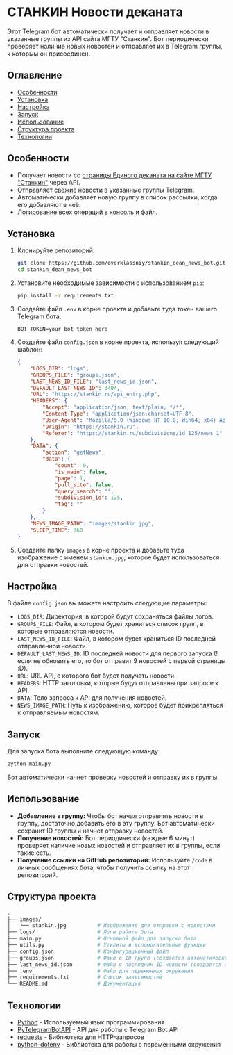# СТАНКИН Новости деканата

Этот Telegram бот автоматически получает и отправляет новости в указанные группы из API сайта МГТУ "Станкин". Бот периодически проверяет наличие новых новостей и отправляет их в Telegram группы, к которым он присоединен.

## Оглавление
- [Особенности](#особенности)
- [Установка](#установка)
- [Настройка](#настройка)
- [Запуск](#запуск)
- [Использование](#использование)
- [Структура проекта](#структура-проекта)
- [Технологии](#технологии)

## Особенности

- Получает новости со [страницы Единого деканата на сайте МГТУ "Станкин"](https://stankin.ru/subdivisions/id_125/news_1) через API.
- Отправляет свежие новости в указанные группы Telegram.
- Автоматически добавляет новую группу в список рассылки, когда его добавляют в неё.
- Логирование всех операций в консоль и файл.

## Установка

1. Клонируйте репозиторий:
    ```bash
    git clone https://github.com/overklassniy/stankin_dean_news_bot.git
    cd stankin_dean_news_bot
    ```

2. Установите необходимые зависимости с использованием `pip`:
    ```bash
    pip install -r requirements.txt
    ```

3. Создайте файл `.env` в корне проекта и добавьте туда токен вашего Telegram бота:
    ```dotenv
    BOT_TOKEN=your_bot_token_here
    ```

4. Создайте файл `config.json` в корне проекта, используя следующий шаблон:

    ```json
    {
        "LOGS_DIR": "logs",
        "GROUPS_FILE": "groups.json",
        "LAST_NEWS_ID_FILE": "last_news_id.json",
        "DEFAULT_LAST_NEWS_ID": 3404,
        "URL": "https://stankin.ru/api_entry.php",
        "HEADERS": {
            "Accept": "application/json, text/plain, */*",
            "Content-Type": "application/json;charset=UTF-8",
            "User-Agent": "Mozilla/5.0 (Windows NT 10.0; Win64; x64) AppleWebKit/537.36 (KHTML, like Gecko) Chrome/128.0.0.0 Safari/537.36",
            "Origin": "https://stankin.ru",
            "Referer": "https://stankin.ru/subdivisions/id_125/news_1"
        },
        "DATA": {
            "action": "getNews",
            "data": {
                "count": 9,
                "is_main": false,
                "page": 1,
                "pull_site": false,
                "query_search": "",
                "subdivision_id": 125,
                "tag": ""
            }
        },
        "NEWS_IMAGE_PATH": "images/stankin.jpg",
        "SLEEP_TIME": 360
    }
    ```

5. Создайте папку `images` в корне проекта и добавьте туда изображение с именем `stankin.jpg`, которое будет использоваться для отправки новостей.

## Настройка

В файле `config.json` вы можете настроить следующие параметры:

- `LOGS_DIR`: Директория, в которой будут сохраняться файлы логов.
- `GROUPS_FILE`: Файл, в котором будет храниться список групп, в которые отправляются новости.
- `LAST_NEWS_ID_FILE`: Файл, в котором будет храниться ID последней отправленной новости.
- `DEFAULT_LAST_NEWS_ID`: ID последней новости для первого запуска (! если не обновить его, то бот отправит 9 новостей с первой страницы :D).
- `URL`: URL API, с которого бот будет получать новости.
- `HEADERS`: HTTP заголовки, которые будут отправлены при запросе к API.
- `DATA`: Тело запроса к API для получения новостей.
- `NEWS_IMAGE_PATH`: Путь к изображению, которое будет прикрепляться к отправляемым новостям.

## Запуск

Для запуска бота выполните следующую команду:

```bash
python main.py
```

Бот автоматически начнет проверку новостей и отправку их в группы.

## Использование

- **Добавление в группу:** Чтобы бот начал отправлять новости в группу, достаточно добавить его в эту группу. Бот автоматически сохранит ID группы и начнет отправку новостей.
- **Получение новостей:** Бот периодически (каждые 6 минут) проверяет наличие новых новостей и отправляет их в группы, если такие есть.
- **Получение ссылки на GitHub репозиторий:** Используйте `/code` в личных сообщениях бота, чтобы получить ссылку на этот репозиторий.

## Структура проекта

```bash
.
├── images/
│   └── stankin.jpg          # Изображение для отправки с новостями
├── logs/                    # Логи работы бота
├── main.py                  # Основной файл для запуска бота
├── utils.py                 # Утилиты и вспомогательные функции
├── config.json              # Конфигурационный файл
├── groups.json              # Файл с ID групп (создается автоматически)
├── last_news_id.json        # Файл с последним ID новости (создается автоматически)
├── .env                     # Файл для переменных окружения
├── requirements.txt         # Список зависимостей
└── README.md                # Документация
```

## Технологии

- [Python](https://www.python.org/downloads/) - Используемый язык программирования
- [PyTelegramBotAPI](https://github.com/eternnoir/pyTelegramBotAPI) - API для работы с Telegram Bot API
- [requests](https://pypi.org/project/requests/) - Библиотека для HTTP-запросов
- [python-dotenv](https://pypi.org/project/python-dotenv/) - Библиотека для работы с переменными окружения